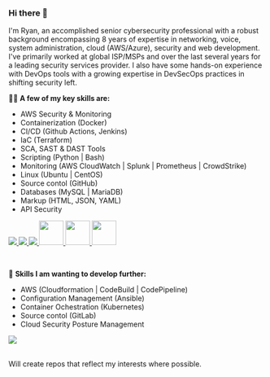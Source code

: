 ### Hi there 👋

I'm Ryan, an accomplished senior cybersecurity professional with a robust background encompassing 8 years of expertise in networking, voice, system administration, cloud (AWS/Azure), security and web development. I've primarily worked at global ISP/MSPs and over the last several years for a leading security services provider. I also have some hands-on experience with DevOps tools with a growing expertise in DevSecOps practices in shifting security left.

🧑‍💻 **A few of my key skills are:** 
<br>
- AWS Security & Monitoring
- Containerization (Docker)
- CI/CD (Github Actions, Jenkins)
- IaC (Terraform)
- SCA, SAST & DAST Tools 
- Scripting (Python | Bash)
- Monitoring (AWS CloudWatch | Splunk | Prometheus | CrowdStrike)
- Linux (Ubuntu | CentOS)
- Source contol (GitHub)
- Databases (MySQL | MariaDB)
- Markup (HTML, JSON, YAML)
- API Security

<p align="left">
  <a href="https://skillicons.dev">
    <img src="https://skillicons.dev/icons?i=aws,azure,bash,git,github">
        <img src="https://skillicons.dev/icons?i=docker,jenkins,vim,html">
            <img src="https://skillicons.dev/icons?i=css,js,jquery,linux,mysql,py,regex,vscode">
              <img src ="https://github.com/DrllSGT/JenkinsFile-Snyk-SCA-JavaApp/assets/52445175/ff84aab7-372e-4113-9049-fe7dbe4abcc7" width=48> 
              <img src="https://github.com/DrllSGT/JenkinsFile-SonarCloud-SAST-JavaApp/assets/52445175/0a35f318-c65a-4b32-b060-fcdbdbe098d9" width=48>
              <img src ="https://github.com/DrllSGT/AWS-EC2-Terraform-Config/assets/52445175/0589c912-b092-4e72-b4ed-b1c2f0626761" width=48>
  </a>
</p>

<br>

💪 **Skills I am wanting to develop further:** 
<br>
- AWS (Cloudformation | CodeBuild | CodePipeline)
- Configuration Management (Ansible)
- Container Ochestration (Kubernetes)
- Source contol (GitLab)
- Cloud Security Posture Management

<p align="left">
  <a href="https://skillicons.dev">
    <img src="https://skillicons.dev/icons?i=ansible,gitlab,go,prometheus,kubernetes" />
  </a>
</p>

<br>
Will create repos that reflect my interests where possible. 
